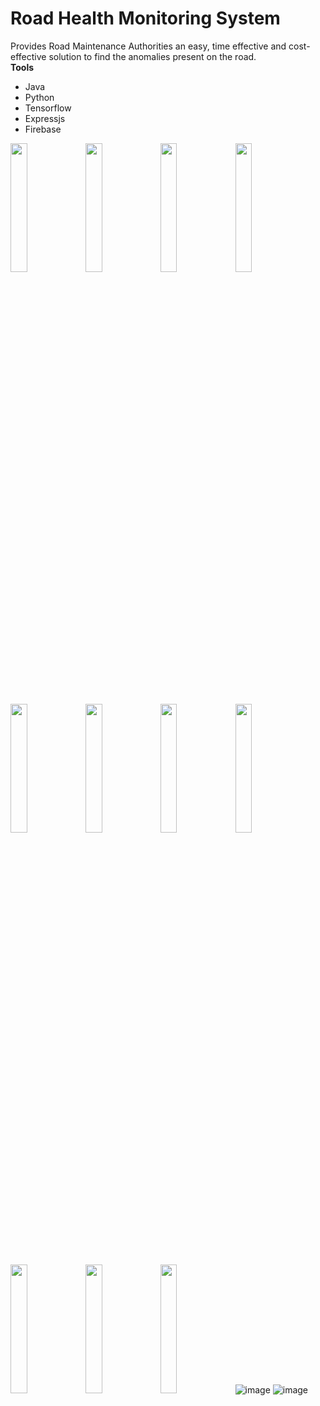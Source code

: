 # Road Health Monitoring System
Provides Road Maintenance Authorities an easy, time effective and cost-effective solution to find the anomalies present on the road. 
<br>
<b>Tools</b>
  <ul>
  <li>Java</>
  <li>Python</>
  <li>Tensorflow</>
  <li>Expressjs</>
  <li>Firebase</>
  </ul>

<img src="https://user-images.githubusercontent.com/21115664/113519642-f3a94a80-95a6-11eb-8270-a16200df5489.png" width="23%"></img> <img src="https://user-images.githubusercontent.com/21115664/113519643-f6a43b00-95a6-11eb-90cd-9bc94dc7fbef.png" width="23%"></img> <img src="https://user-images.githubusercontent.com/21115664/113519646-f86dfe80-95a6-11eb-8f8e-3e38ca5f9f41.png" width="23%"></img> <img src="https://user-images.githubusercontent.com/21115664/113519648-fdcb4900-95a6-11eb-91d6-3a82bc157141.png" width="23%"></img> <img src="https://user-images.githubusercontent.com/21115664/113519652-028ffd00-95a7-11eb-8204-592cb6f1432f.png" width="23%"></img> <img src="https://user-images.githubusercontent.com/21115664/113519654-058aed80-95a7-11eb-984c-02e13199ef1a.png" width="23%"></img> <img src="https://user-images.githubusercontent.com/21115664/113519657-09b70b00-95a7-11eb-9164-573233f03814.png" width="23%"></img> <img src="https://user-images.githubusercontent.com/21115664/113519660-0b80ce80-95a7-11eb-9495-959615e2a577.png" width="23%"></img> <img src="https://user-images.githubusercontent.com/21115664/113519661-0d4a9200-95a7-11eb-8062-b7996c7de023.png" width="23%"></img> <img src="https://user-images.githubusercontent.com/21115664/113519664-120f4600-95a7-11eb-8944-bd5eab20e134.png" width="23%"></img> <img src="https://user-images.githubusercontent.com/21115664/113519666-13d90980-95a7-11eb-8077-ae543ae75e21.png" width="23%"></img> 
![image](https://user-images.githubusercontent.com/21115664/113519863-6666f580-95a8-11eb-9f20-eda90709f894.png)
![image](https://user-images.githubusercontent.com/21115664/113519870-74b51180-95a8-11eb-8319-8c0a2d00c9ff.png)
